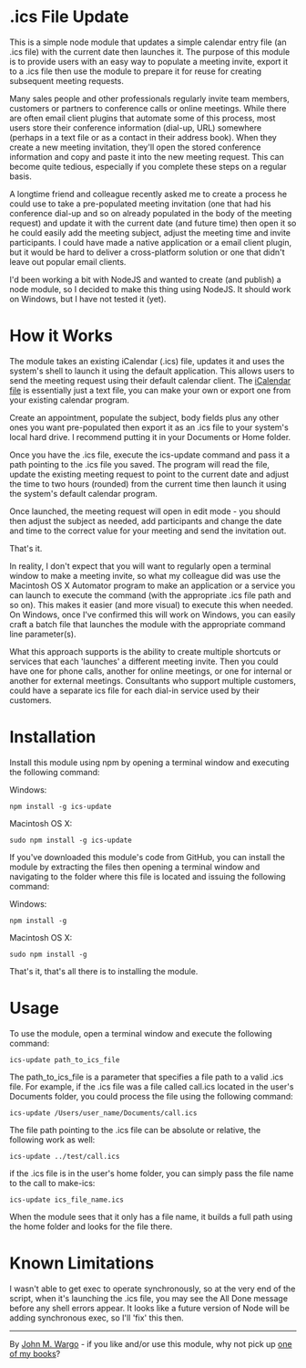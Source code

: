 .ics File Update
====================

This is a simple node module that updates a simple calendar entry file (an .ics file) with the current date then launches it. The purpose of this module is to provide users with an easy way to populate a meeting invite, export it to a .ics file then use the module to prepare it for reuse for creating subsequent meeting requests.

Many sales people and other professionals regularly invite team members, customers or partners to conference calls or online meetings. While there are often email client plugins that automate some of this process, most users store their conference information (dial-up, URL) somewhere (perhaps in a text file or as a contact in their address book). When they create a new meeting invitation, they'll open the stored conference information and copy and paste it into the new meeting request. This can become quite tedious, especially if you complete these steps on a regular basis.

A longtime friend and colleague recently asked me to create a process he could use to take a pre-populated meeting invitation (one that had his conference dial-up and so on already populated in the body of the meeting request) and update it with the current date (and future time) then open it so he could easily add the meeting subject, adjust the meeting time and invite participants. I could have made a native application or a email client plugin, but it would be hard to deliver a cross-platform solution or one that didn't leave out popular email clients. 

I'd been working a bit with NodeJS and wanted to create (and publish) a node module, so I decided to make this thing using NodeJS. It should work on Windows, but I have not tested it (yet).

How it Works
====================
The module takes an existing iCalendar (.ics) file, updates it and uses the system's shell to launch it using the default application. This allows users to send the meeting request using their default calendar client. The [iCalendar file](http://en.wikipedia.org/wiki/ICalendar) is essentially just a text file, you can make your own or export one from your existing calendar program. 

Create an appointment, populate the subject, body fields plus any other ones you want pre-populated then export it as an .ics file to your system's local hard drive. I recommend putting it in your Documents or Home folder.

Once you have the .ics file, execute the ics-update command and pass it a path pointing to the .ics file you saved. The program will read the file, update the existing meeting request to point to the current date and adjust the time to two hours (rounded) from the current time then launch it using the system's default calendar program.

Once launched, the meeting request will open in edit mode - you should then adjust the subject as needed, add participants and change the date and time to the correct value for your meeting and send the invitation out. 

That's it.

In reality, I don't expect that you will want to regularly open a terminal window to make a meeting invite, so what my colleague did was use the Macintosh OS X Automator program to make an application or a service you can launch to execute the command (with the appropriate .ics file path and so on). This makes it easier (and more visual) to execute this when needed. On Windows, once I've confirmed this will work on Windows, you can easily craft a batch file that launches the module with the appropriate command line parameter(s).

What this approach supports is the ability to create multiple shortcuts or services that each 'launches' a different meeting invite. Then you could have one for phone calls, another for online meetings, or one for internal or another for external meetings. Consultants who support multiple customers, could have a separate ics file for each dial-in service used by their customers.


Installation
====================
Install this module using npm by opening a terminal window and executing the following command:

Windows:

	npm install -g ics-update

Macintosh OS X:

	sudo npm install -g ics-update

If you've downloaded this module's code from GitHub, you can install the module by extracting the files then opening a terminal window and navigating to the folder where this file is located and issuing the following command:

Windows:

	npm install -g

Macintosh OS X:

	sudo npm install -g

That's it, that's all there is to installing the module.

Usage
====================
To use the module, open a terminal window and execute the following command:

    ics-update path_to_ics_file

The path_to_ics_file is a parameter that specifies a file path to a valid .ics file. For example, if the .ics file was a file called call.ics located in the user's Documents folder, you could process the file using the following command:

    ics-update /Users/user_name/Documents/call.ics
    
The file path pointing to the .ics file can be absolute or relative, the following work as well:

    ics-update ../test/call.ics
    
if the .ics file is in the user's home folder, you can simply pass the file name to the call to make-ics:

    ics-update ics_file_name.ics

When the module sees that it only has a file name, it builds a full path using the home folder and looks for the file there.

Known Limitations
=================
I wasn't able to get exec to operate synchronously, so at the very end of the script, when it's launching the .ics file, you may see the All Done message before any shell errors appear. It looks like a future version of Node will be adding synchronous exec, so I'll 'fix' this then.

***
By [John M. Wargo](http://www.johnwargo.com) - if you like and/or use this module, why not pick up [one of my books](http://www.johnwargobooks.com)?